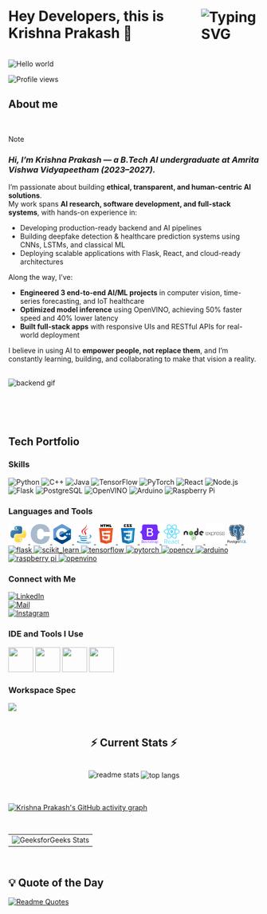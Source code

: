 # <span style="display: flex; align-items: center;">Hey Developers, this is Krishna Prakash 👋 <img src="https://readme-typing-svg.herokuapp.com?font=Fira+Code&pause=200&color=F70000&background=FFFFFF00&width=435&vCenter=true&height=30&lines=AI+Engineer...;Full+Stack+Developer...;MLOps+Practitioner...;GenAI+applications+dev...;leetcoder..." alt="Typing SVG" style="margin-left: 10px; position: relative; top: 2px;" /></span>

<br/>

<img src="https://raw.githubusercontent.com/sagar-viradiya/sagar-viradiya/master/resources/banner.png" alt="Hello world">

![Profile views](https://komarev.com/ghpvc/?username=krishna2prakash)

## About me 
<br>

> [!NOTE]  
> ### _Hi, I’m Krishna Prakash — a B.Tech AI undergraduate at Amrita Vishwa Vidyapeetham (2023–2027)._  
> I’m passionate about building **ethical, transparent, and human-centric AI solutions**.  
> My work spans **AI research, software development, and full-stack systems**, with hands-on experience in:  
> - Developing production-ready backend and AI pipelines  
> - Building deepfake detection & healthcare prediction systems using CNNs, LSTMs, and classical ML  
> - Deploying scalable applications with Flask, React, and cloud-ready architectures  
>   
> Along the way, I’ve:  
> - **Engineered 3 end-to-end AI/ML projects** in computer vision, time-series forecasting, and IoT healthcare  
> - **Optimized model inference** using OpenVINO, achieving 50% faster speed and 40% lower latency  
> - **Built full-stack apps** with responsive UIs and RESTful APIs for real-world deployment  
>   
> I believe in using AI to **empower people, not replace them**, and I’m constantly learning, building, and collaborating to make that vision a reality.

<br>

<img src="https://media.giphy.com/media/v1.Y2lkPTc5MGI3NjExdXhpNDVzMTUzNGhweDM4bGxtY3p0cDlqM2t4d3VsMG0zZHdoM3phcyZlcD12MV9naWZzX3NlYXJjaCZjdD1n/Qn74oPyaKYBpVWdA7t/giphy.gif" alt="backend gif">

<br>
<br>
<br>
<br>
<br>

## Tech Portfolio

### Skills
![Python](https://img.shields.io/badge/Python-3776AB?style=for-the-badge&logo=python&logoColor=white)
![C++](https://img.shields.io/badge/C%2B%2B-00599C?style=for-the-badge&logo=c%2B%2B&logoColor=white)
![Java](https://img.shields.io/badge/Java-ED8B00?style=for-the-badge&logo=openjdk&logoColor=white)
![TensorFlow](https://img.shields.io/badge/TensorFlow-FF6F00?style=for-the-badge&logo=tensorflow&logoColor=white)
![PyTorch](https://img.shields.io/badge/PyTorch-EE4C2C?style=for-the-badge&logo=pytorch&logoColor=white)
![React](https://img.shields.io/badge/React-61DAFB?style=for-the-badge&logo=react&logoColor=black)
![Node.js](https://img.shields.io/badge/Node.js-339933?style=for-the-badge&logo=nodedotjs&logoColor=white)
![Flask](https://img.shields.io/badge/Flask-000000?style=for-the-badge&logo=flask&logoColor=white)
![PostgreSQL](https://img.shields.io/badge/PostgreSQL-4169E1?style=for-the-badge&logo=postgresql&logoColor=white)
![OpenVINO](https://img.shields.io/badge/OpenVINO-0071C5?style=for-the-badge&logo=intel&logoColor=white)
![Arduino](https://img.shields.io/badge/Arduino-00979D?style=for-the-badge&logo=arduino&logoColor=white)
![Raspberry Pi](https://img.shields.io/badge/Raspberry%20Pi-A22846?style=for-the-badge&logo=raspberrypi&logoColor=white)

### Languages and Tools
<p align="left">
  <a href="https://www.python.org" target="_blank" rel="noreferrer"> <img src="https://raw.githubusercontent.com/devicons/devicon/master/icons/python/python-original.svg" alt="python" width="40" height="40"/> </a>
  <a href="https://www.cprogramming.com/" target="_blank" rel="noreferrer"> <img src="https://raw.githubusercontent.com/devicons/devicon/master/icons/c/c-original.svg" alt="c" width="40" height="40"/> </a>
  <a href="https://www.w3schools.com/cpp/" target="_blank" rel="noreferrer"> <img src="https://raw.githubusercontent.com/devicons/devicon/master/icons/cplusplus/cplusplus-original.svg" alt="cplusplus" width="40" height="40"/> </a>
  <a href="https://www.java.com" target="_blank" rel="noreferrer"> <img src="https://raw.githubusercontent.com/devicons/devicon/master/icons/java/java-original.svg" alt="java" width="40" height="40"/> </a>
  <a href="https://www.w3.org/html/" target="_blank" rel="noreferrer"> <img src="https://raw.githubusercontent.com/devicons/devicon/master/icons/html5/html5-original-wordmark.svg" alt="html5" width="40" height="40"/> </a>
  <a href="https://www.w3schools.com/css/" target="_blank" rel="noreferrer"> <img src="https://raw.githubusercontent.com/devicons/devicon/master/icons/css3/css3-original-wordmark.svg" alt="css3" width="40" height="40"/> </a>
  <a href="https://getbootstrap.com" target="_blank" rel="noreferrer"> <img src="https://raw.githubusercontent.com/devicons/devicon/master/icons/bootstrap/bootstrap-plain-wordmark.svg" alt="bootstrap" width="40" height="40"/> </a>
  <a href="https://reactjs.org/" target="_blank" rel="noreferrer"> <img src="https://raw.githubusercontent.com/devicons/devicon/master/icons/react/react-original-wordmark.svg" alt="react" width="40" height="40"/> </a>
  <a href="https://nodejs.org" target="_blank" rel="noreferrer"> <img src="https://raw.githubusercontent.com/devicons/devicon/master/icons/nodejs/nodejs-original-wordmark.svg" alt="nodejs" width="40" height="40"/> </a>
  <a href="https://expressjs.com" target="_blank" rel="noreferrer"> <img src="https://raw.githubusercontent.com/devicons/devicon/master/icons/express/express-original-wordmark.svg" alt="express" width="40" height="40"/> </a>
  <a href="https://www.postgresql.org" target="_blank" rel="noreferrer"> <img src="https://raw.githubusercontent.com/devicons/devicon/master/icons/postgresql/postgresql-original-wordmark.svg" alt="postgresql" width="40" height="40"/> </a>
  <a href="https://flask.palletsprojects.com/" target="_blank" rel="noreferrer"> <img src="https://www.vectorlogo.zone/logos/pocoo_flask/pocoo_flask-icon.svg" alt="flask" width="40" height="40"/> </a>
  <a href="https://scikit-learn.org/" target="_blank" rel="noreferrer"> <img src="https://upload.wikimedia.org/wikipedia/commons/0/05/Scikit_learn_logo_small.svg" alt="scikit_learn" width="40" height="40"/> </a>
  <a href="https://www.tensorflow.org" target="_blank" rel="noreferrer"> <img src="https://www.vectorlogo.zone/logos/tensorflow/tensorflow-icon.svg" alt="tensorflow" width="40" height="40"/> </a>
  <a href="https://pytorch.org/" target="_blank" rel="noreferrer"> <img src="https://www.vectorlogo.zone/logos/pytorch/pytorch-icon.svg" alt="pytorch" width="40" height="40"/> </a>
  <a href="https://opencv.org/" target="_blank" rel="noreferrer"> <img src="https://www.vectorlogo.zone/logos/opencv/opencv-icon.svg" alt="opencv" width="40" height="40"/> </a>
  <a href="https://www.arduino.cc/" target="_blank" rel="noreferrer"> <img src="https://cdn.worldvectorlogo.com/logos/arduino-1.svg" alt="arduino" width="40" height="40"/> </a>
  <a href="https://www.raspberrypi.org" target="_blank" rel="noreferrer"> <img src="https://www.vectorlogo.zone/logos/raspberrypi/raspberrypi-icon.svg" alt="raspberry pi" width="40" height="40"/> </a>
  <a href="https://www.intel.com/content/www/us/en/developer/tools/openvino-toolkit/overview.html" target="_blank" rel="noreferrer"> <img src="https://upload.wikimedia.org/wikipedia/commons/7/7d/Intel_logo_%282006-2020%29.svg" alt="openvino" width="40" height="40"/> </a>
</p>

### Connect with Me

[![LinkedIn](https://img.shields.io/badge/LinkedIn-0077B5?style=for-the-badge&logo=linkedin&logoColor=white)](https://www.linkedin.com/in/your-linkedin-handle)  
[![Mail](https://img.shields.io/badge/Gmail-D14836?style=for-the-badge&logo=gmail&logoColor=white)](mailto:skrishna231005@gmail.com)  
[![Instagram](https://img.shields.io/badge/Instagram-%23E4405F.svg?style=for-the-badge&logo=Instagram&logoColor=white)](https://instagram.com/_krishna_23_10)

### IDE and Tools I Use
<img height="50" width="50" src="https://img.icons8.com/color/48/000000/visual-studio-code-2019.png" />
<img height="50" width="50" src="https://img.icons8.com/color/48/000000/git.png" />
<img height="50" width="50" src="https://img.icons8.com/dusk/64/000000/anaconda.png" />
<img height="50" width="50" src="https://img.icons8.com/color/480/null/notion--v1.png" />

### Workspace Spec
<img height="30" src="https://www.freepnglogos.com/uploads/logo-asus-png/asus-white-logo-png-22.png" />
<!-- Add your GPU badge if desired -->

<br>
<br>

<h2 align="center">⚡ Current Stats ⚡</h2>
<br>
<div align=center>
  <img width=390 src="https://github-readme-stats.vercel.app/api?username=krishna2prakash&show_icons=true&theme=react&rank_icon=github&border_radius=10" alt="readme stats" />
  <img width=325 align="center" src="https://github-readme-stats.vercel.app/api/top-langs/?username=krishna2prakash&langs_count=8&layout=compact&theme=react&border_radius=10" alt="top langs" />
</div>

<br>
<br>

[![Krishna Prakash's GitHub activity graph](https://github-readme-activity-graph.vercel.app/graph?username=krishna2prakash&bg_color=ffcfe9&color=9e4c98&line=9e4c98&point=403d3d&area=true&hide_border=true)](https://github.com/ashutosh00710/github-readme-activity-graph)

<br>

<table>
  <tr>
    <td><img src="https://geeks-for-geeks-stats-api.vercel.app/?userName=your_gfg_username" alt="GeeksforGeeks Stats"></td>
    <!-- Add other stats if available -->
  </tr>
</table>

<br>

## 💡 Quote of the Day
[![Readme Quotes](https://quotes-github-readme.vercel.app/api?type=horizontal&theme=dark)](https://github.com/piyushsuthar/github-readme-quotes)
